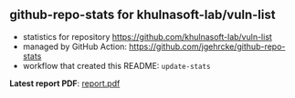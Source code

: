 ## github-repo-stats for khulnasoft-lab/vuln-list

- statistics for repository https://github.com/khulnasoft-lab/vuln-list
- managed by GitHub Action: https://github.com/jgehrcke/github-repo-stats
- workflow that created this README: `update-stats`

**Latest report PDF**: [report.pdf](https://github.com/khulnasoft-bot/repository-statistics/raw/main/khulnasoft-lab/vuln-list/latest-report/report.pdf)

